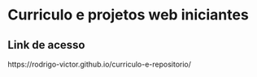 <h1>Curriculo e projetos web iniciantes</h1> 

<h2>Link de acesso</h2>
https://rodrigo-victor.github.io/curriculo-e-repositorio/